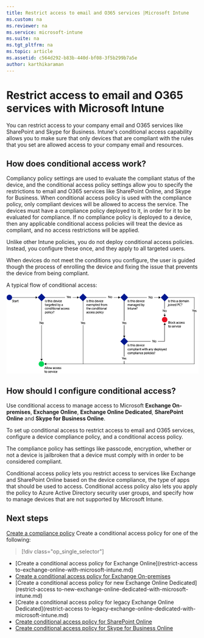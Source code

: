 ```yaml
---
title: Restrict access to email and O365 services |Microsoft Intune
ms.custom: na
ms.reviewer: na
ms.service: microsoft-intune
ms.suite: na
ms.tgt_pltfrm: na
ms.topic: article
ms.assetid: c564d292-b83b-440d-bf08-3f5b299b7a5e
author: karthikaraman
---
```

# Restrict access to email and O365 services with Microsoft Intune
You can restrict access to your company email and O365 services like SharePoint and Skype for Business. Intune's conditional access capability allows you to make sure that only devices that are compliant with the rules that you set are allowed access to your company email and resources.
## How does conditional access work?
Compliancy policy settings are used to evaluate the compliant status of the device, and the conditional access policy settings allow you to specify the restrictions to email and O365 services like SharePoint Online, and Skype for Business. When conditional access policy is used with the compliance policy, only compliant devices will be allowed to access the service. The devices must have a compliance policy deployed to it, in order for it to be evaluated for compliance.
If no compliance policy is deployed to a device, then any applicable conditional access policies will treat the device as compliant, and no access restrictions will be applied.

Unlike other Intune policies, you do not deploy conditional access policies. Instead, you configure these once, and they apply to all targeted users.


When devices do not meet the conditions you configure, the user is guided though the process of enrolling the device and fixing the issue that prevents the device from being compliant.

A typical flow of conditional access:

![](./media/ConditionalAccess4.png)

## How should I configure conditional access?
Use conditional access to manage access to Microsoft **Exchange On-premises**, **Exchange Online**, **Exchange Online Dedicated**,  **SharePoint Online** and **Skype for Business Online**.

To set up conditional access to restrict access to email and O365 services, configure a device compliance policy, and a conditional access policy.

The compliance policy has settings like passcode, encryption, whether or not a device is jailbroken that a device must comply with in order to be considered compliant.  

Conditional access policy lets you restrict access to services like Exchange and SharePoint Online based on the device compliance, the type of apps that should be used to access. Conditional access policy also lets you apply the policy to Azure Active Directory security user groups, and specify how to manage devices that are not supported by Microsoft Intune.  


## Next steps
[Create a compliance policy](create-a-device-compliance-policy-in-microsoft-intune.md)
Create a conditional access policy for one of the following:
> [!div class="op_single_selector"]
- [Create a conditional access policy for Exchange Online](restrict-access to-exchange-online-with-microsoft-intune.md)
- [Create a conditional access policy for Exchange On-premises](restrict-access-to-exchange-onpremises-with-microsoft-intune.md)
- [Create a conditional access policy for new Exchange Online Dedicated](restrict-access to-new-exchange-online-dedicated-with-microsoft-intune.md)
- [Create a conditional access policy for legacy Exchange Online Dedicated](restrict-access to-legacy-exchange-online-dedicated-with-microsoft-intune.md)
- [Create conditional access policy for SharePoint Online](restrict-access-to-sharepoint-online-with-microsoft-intune.md)
- [Create conditional access policy for Skype for Business Online](restrict-access-to-skype-for-business-online-with-microsoft-intune.md)
